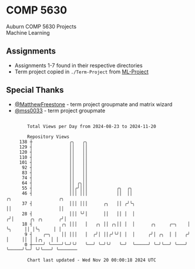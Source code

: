 # COMP 5630
Auburn COMP 5630 Projects  
Machine Learning

## Assignments
- Assignments 1-7 found in their respective directories
- Term project copied in `./Term-Project` from [ML-Project](https://github.com/wumphlett/ML-Project)

## Special Thanks
- [@MatthewFreestone](https://github.com/MatthewFreestone) - term project groupmate and matrix wizard
- [@mss0033](https://github.com/mss0033) - term project groupmate

```

        Total Views per Day from 2024-08-23 to 2024-11-20

        Repository Views
     138 ┼              ╭╮   ╭╮
     129 ┤              ││   ││
     120 ┤              ││   ││
     110 ┤              ││   ││
     101 ┤              ││   ││
      92 ┤              ││   ││
      83 ┤              ││   ││
      74 ┤              ││   ││
      64 ┤              ││ ╭╮││
      55 ┤              ││╭╯│││           ╭╮  ╭╮
      46 ┤              │││ │││           ││  ││                      ╭╮                  ╭╮
      37 ┤              │││ │││      ╭╮   ││ ╭╯╰╮                     ││                  ││
      28 ┤              │││ ╰╯│      ││   ││ │  │                    ╭╯│      ╭╮ ╭╮      ╭╯│
      18 ┤           ╭╮ │││   │   ╭╮ ││ ╭╮││ │  │      ╭╮     ╭─╮    │ ╰╮     ││ │╰╮     │ │
       9 ┤    ╭─╮    ││ │││   │  ╭╯│ ││╭╯╰╯│ │  │     ╭╯│ ╭╮  │ │   ╭╯  │     ││ │ │╭╮   │ │
       0 ┼────╯ ╰────╯╰─╯╰╯   ╰──╯ ╰─╯╰╯   ╰─╯  ╰─────╯ ╰─╯╰──╯ ╰───╯   ╰─────╯╰─╯ ╰╯╰───╯ ╰───────

        Chart last updated - Wed Nov 20 00:00:18 2024 UTC
        
```
